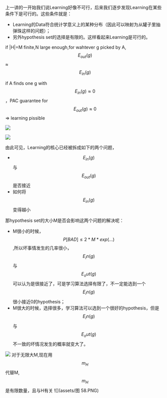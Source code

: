 上一讲的一开始我们说Learning好像不可行，后来我们逐步发现Learning在某些条件下是可行的。这些条件就是：
- Learning的Data符合统计学意义上的某种分布（因此可以映射为从罐子里抽弹珠这样的问题）；
- 另外hypothesis set的选择是有限的。这样看起来Learning是可行的。


if |H|=M finite,N large enough,for wahtever g picked by A,$$E_{out}(g)$$≈$$E_{in}(g)$$

if A finds one g with $$E_{in}(g)≈0$$，PAC guarantee for $$E_{out}(g)≈0$$ => learning pissible

![](assets/图55.PNG)

![](assets/图56.jpg)

由此可见，Learning的核心已经被拆成如下的两个问题，
- $$E_{in}(g)$$与$$E_{out}(g)$$是否接近
- 如何将$$E_{in}(g)$$变得越小
    
那hypothesis set的大小M是否会影响这两个问题的解决呢：
- M很小的时候，$$P[BAD]≤2*M*exp(...)$$ ,所以坏事情发生的几率很小，$$E_in(g)$$与$$E_out(g)$$可以认为是很接近了，可是学习算法选择有限了，不一定能选到一个$$E_in(g)$$很小接近0的hypothesis；
- M很大的时候，选择很多，学习算法可以选到一个很好的hypothesis，但是$$E_in(g)$$与$$E_out(g)$$不一致的坏情况发生的概率就变大了。

![](assets/图57.jpg)
对于无限大M,现在用$$m_H$$代替M,$$m_H$$是有限数量，且与H有关
![](assets/图 58.PNG)